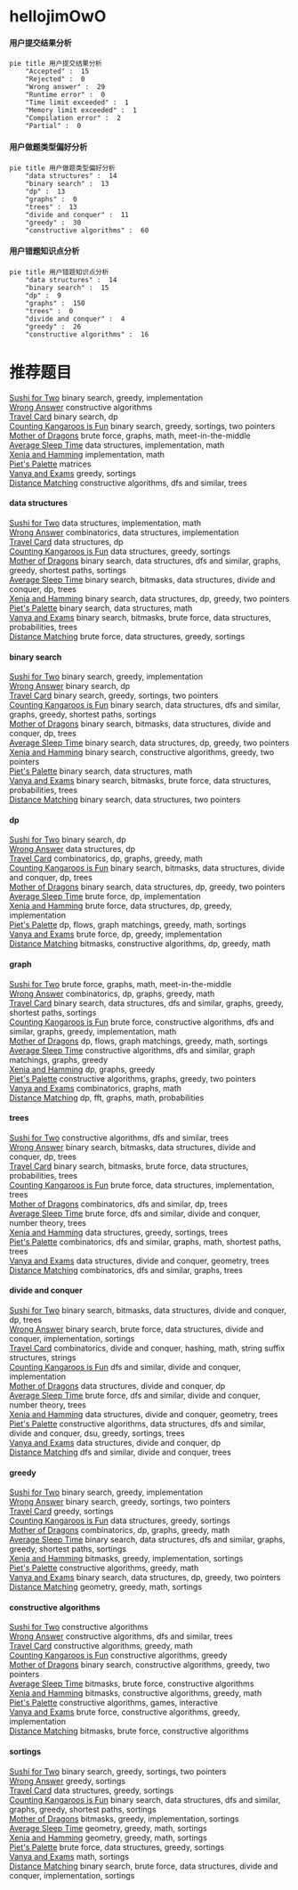 # hellojimOwO
<!-- tabs:start -->
#### **用户提交结果分析**

```mermaid
pie title 用户提交结果分析
    "Accepted" :  15
    "Rejected" :  0
    "Wrong answer" :  29
    "Runtime error" :  0
    "Time limit exceeded" :  1
    "Memory limit exceeded" :  1
    "Compilation error" :  2
    "Partial" :  0
```
#### **用户做题类型偏好分析**

```mermaid
pie title 用户做题类型偏好分析
    "data structures" :  14
    "binary search" :  13
    "dp" :  13
    "graphs" :  0
    "trees" :  13
    "divide and conquer" :  11
    "greedy" :  30
    "constructive algorithms" :  60
```
#### **用户错题知识点分析**

```mermaid
pie title 用户错题知识点分析
    "data structures" :  14
    "binary search" :  15
    "dp" :  9
    "graphs" :  150
    "trees" :  0
    "divide and conquer" :  4
    "greedy" :  26
    "constructive algorithms" :  16
```
<!-- tabs:end -->
# 推荐题目
[Sushi for Two](http://codeforces.com/problemset/problem/1138/A)		binary search,
                        greedy,
                        implementation		  
[Wrong Answer](http://codeforces.com/problemset/problem/1129/B)		constructive algorithms		  
[Travel Card](https://codeforces.com/contest/759/problem/B)		binary search,
                        dp		  
[Counting Kangaroos is Fun](http://codeforces.com/problemset/problem/372/A)		binary search,
                        greedy,
                        sortings,
                        two pointers		  
[Mother of Dragons](http://codeforces.com/problemset/problem/839/E)		brute force,
                        graphs,
                        math,
                        meet-in-the-middle		  
[Average Sleep Time](http://codeforces.com/problemset/problem/808/B)		data structures,
                        implementation,
                        math		  
[Xenia and Hamming](http://codeforces.com/problemset/problem/356/B)		implementation,
                        math		  
[Piet's Palette](http://codeforces.com/problemset/problem/1344/F)		matrices		  
[Vanya and Exams](http://codeforces.com/problemset/problem/492/C)		greedy,
                        sortings		  
[Distance Matching](http://codeforces.com/problemset/problem/1396/E)		constructive algorithms,
                        dfs and similar,
                        trees		  
<!-- tabs:start -->
#### **data structures**
[Sushi for Two](http://codeforces.com/problemset/problem/808/B)		data structures,
                        implementation,
                        math		  
[Wrong Answer](http://codeforces.com/problemset/problem/364/A)		combinatorics,
                        data structures,
                        implementation		  
[Travel Card](http://codeforces.com/problemset/problem/958/C3)		data structures,
                        dp		  
[Counting Kangaroos is Fun](http://codeforces.com/problemset/problem/555/B)		data structures,
                        greedy,
                        sortings		  
[Mother of Dragons](http://codeforces.com/problemset/problem/1307/D)		binary search,
                        data structures,
                        dfs and similar,
                        graphs,
                        greedy,
                        shortest paths,
                        sortings		  
[Average Sleep Time](https://codeforces.com/contest/1447/problem/E)		binary search,
                        bitmasks,
                        data structures,
                        divide and conquer,
                        dp,
                        trees		  
[Xenia and Hamming](http://codeforces.com/problemset/problem/1492/C)		binary search,
                        data structures,
                        dp,
                        greedy,
                        two pointers		  
[Piet's Palette](http://codeforces.com/problemset/problem/1490/G)		binary search,
                        data structures,
                        math		  
[Vanya and Exams](http://codeforces.com/problemset/problem/1479/D)		binary search,
                        bitmasks,
                        brute force,
                        data structures,
                        probabilities,
                        trees		  
[Distance Matching](http://codeforces.com/problemset/problem/1497/A)		brute force,
                        data structures,
                        greedy,
                        sortings		  
#### **binary search**
[Sushi for Two](http://codeforces.com/problemset/problem/1138/A)		binary search,
                        greedy,
                        implementation		  
[Wrong Answer](https://codeforces.com/contest/759/problem/B)		binary search,
                        dp		  
[Travel Card](http://codeforces.com/problemset/problem/372/A)		binary search,
                        greedy,
                        sortings,
                        two pointers		  
[Counting Kangaroos is Fun](http://codeforces.com/problemset/problem/1307/D)		binary search,
                        data structures,
                        dfs and similar,
                        graphs,
                        greedy,
                        shortest paths,
                        sortings		  
[Mother of Dragons](https://codeforces.com/contest/1447/problem/E)		binary search,
                        bitmasks,
                        data structures,
                        divide and conquer,
                        dp,
                        trees		  
[Average Sleep Time](http://codeforces.com/problemset/problem/1492/C)		binary search,
                        data structures,
                        dp,
                        greedy,
                        two pointers		  
[Xenia and Hamming](http://codeforces.com/problemset/problem/1463/D)		binary search,
                        constructive algorithms,
                        greedy,
                        two pointers		  
[Piet's Palette](http://codeforces.com/problemset/problem/1490/G)		binary search,
                        data structures,
                        math		  
[Vanya and Exams](http://codeforces.com/problemset/problem/1479/D)		binary search,
                        bitmasks,
                        brute force,
                        data structures,
                        probabilities,
                        trees		  
[Distance Matching](http://codeforces.com/problemset/problem/1436/E)		binary search,
                        data structures,
                        two pointers		  
#### **dp**
[Sushi for Two](https://codeforces.com/contest/759/problem/B)		binary search,
                        dp		  
[Wrong Answer](http://codeforces.com/problemset/problem/958/C3)		data structures,
                        dp		  
[Travel Card](http://codeforces.com/problemset/problem/1466/H)		combinatorics,
                        dp,
                        graphs,
                        greedy,
                        math		  
[Counting Kangaroos is Fun](https://codeforces.com/contest/1447/problem/E)		binary search,
                        bitmasks,
                        data structures,
                        divide and conquer,
                        dp,
                        trees		  
[Mother of Dragons](http://codeforces.com/problemset/problem/1492/C)		binary search,
                        data structures,
                        dp,
                        greedy,
                        two pointers		  
[Average Sleep Time](https://codeforces.com/contest/1457/problem/C)		brute force,
                        dp,
                        implementation		  
[Xenia and Hamming](http://codeforces.com/problemset/problem/1491/C)		brute force,
                        data structures,
                        dp,
                        greedy,
                        implementation		  
[Piet's Palette](http://codeforces.com/problemset/problem/1437/C)		dp,
                        flows,
                        graph matchings,
                        greedy,
                        math,
                        sortings		  
[Vanya and Exams](http://codeforces.com/problemset/problem/1499/B)		brute force,
                        dp,
                        greedy,
                        implementation		  
[Distance Matching](http://codeforces.com/problemset/problem/1491/D)		bitmasks,
                        constructive algorithms,
                        dp,
                        greedy,
                        math		  
#### **graph**
[Sushi for Two](http://codeforces.com/problemset/problem/839/E)		brute force,
                        graphs,
                        math,
                        meet-in-the-middle		  
[Wrong Answer](http://codeforces.com/problemset/problem/1466/H)		combinatorics,
                        dp,
                        graphs,
                        greedy,
                        math		  
[Travel Card](http://codeforces.com/problemset/problem/1307/D)		binary search,
                        data structures,
                        dfs and similar,
                        graphs,
                        greedy,
                        shortest paths,
                        sortings		  
[Counting Kangaroos is Fun](http://codeforces.com/problemset/problem/1487/C)		brute force,
                        constructive algorithms,
                        dfs and similar,
                        graphs,
                        greedy,
                        implementation,
                        math		  
[Mother of Dragons](http://codeforces.com/problemset/problem/1437/C)		dp,
                        flows,
                        graph matchings,
                        greedy,
                        math,
                        sortings		  
[Average Sleep Time](http://codeforces.com/problemset/problem/1470/D)		constructive algorithms,
                        dfs and similar,
                        graph matchings,
                        graphs,
                        greedy		  
[Xenia and Hamming](http://codeforces.com/problemset/problem/1476/C)		dp,
                        graphs,
                        greedy		  
[Piet's Palette](http://codeforces.com/problemset/problem/1304/D)		constructive algorithms,
                        graphs,
                        greedy,
                        two pointers		  
[Vanya and Exams](http://codeforces.com/problemset/problem/1475/C)		combinatorics,
                        graphs,
                        math		  
[Distance Matching](http://codeforces.com/problemset/problem/553/E)		dp,
                        fft,
                        graphs,
                        math,
                        probabilities		  
#### **trees**
[Sushi for Two](http://codeforces.com/problemset/problem/1396/E)		constructive algorithms,
                        dfs and similar,
                        trees		  
[Wrong Answer](https://codeforces.com/contest/1447/problem/E)		binary search,
                        bitmasks,
                        data structures,
                        divide and conquer,
                        dp,
                        trees		  
[Travel Card](http://codeforces.com/problemset/problem/1479/D)		binary search,
                        bitmasks,
                        brute force,
                        data structures,
                        probabilities,
                        trees		  
[Counting Kangaroos is Fun](http://codeforces.com/problemset/problem/1511/C)		brute force,
                        data structures,
                        implementation,
                        trees		  
[Mother of Dragons](http://codeforces.com/problemset/problem/1499/F)		combinatorics,
                        dfs and similar,
                        dp,
                        trees		  
[Average Sleep Time](http://codeforces.com/problemset/problem/1491/E)		brute force,
                        dfs and similar,
                        divide and conquer,
                        number theory,
                        trees		  
[Xenia and Hamming](http://codeforces.com/problemset/problem/1466/D)		data structures,
                        greedy,
                        sortings,
                        trees		  
[Piet's Palette](http://codeforces.com/problemset/problem/1495/D)		combinatorics,
                        dfs and similar,
                        graphs,
                        math,
                        shortest paths,
                        trees		  
[Vanya and Exams](http://codeforces.com/problemset/problem/1303/G)		data structures,
                        divide and conquer,
                        geometry,
                        trees		  
[Distance Matching](http://codeforces.com/problemset/problem/1454/E)		combinatorics,
                        dfs and similar,
                        graphs,
                        trees		  
#### **divide and conquer**
[Sushi for Two](https://codeforces.com/contest/1447/problem/E)		binary search,
                        bitmasks,
                        data structures,
                        divide and conquer,
                        dp,
                        trees		  
[Wrong Answer](http://codeforces.com/problemset/problem/1461/D)		binary search,
                        brute force,
                        data structures,
                        divide and conquer,
                        implementation,
                        sortings		  
[Travel Card](http://codeforces.com/problemset/problem/1466/G)		combinatorics,
                        divide and conquer,
                        hashing,
                        math,
                        string suffix structures,
                        strings		  
[Counting Kangaroos is Fun](http://codeforces.com/problemset/problem/1490/D)		dfs and similar,
                        divide and conquer,
                        implementation		  
[Mother of Dragons](https://codeforces.com/contest/1483/problem/C)		data structures,
                        divide and conquer,
                        dp		  
[Average Sleep Time](http://codeforces.com/problemset/problem/1491/E)		brute force,
                        dfs and similar,
                        divide and conquer,
                        number theory,
                        trees		  
[Xenia and Hamming](http://codeforces.com/problemset/problem/1303/G)		data structures,
                        divide and conquer,
                        geometry,
                        trees		  
[Piet's Palette](http://codeforces.com/problemset/problem/1494/D)		constructive algorithms,
                        data structures,
                        dfs and similar,
                        divide and conquer,
                        dsu,
                        greedy,
                        sortings,
                        trees		  
[Vanya and Exams](http://codeforces.com/problemset/problem/1482/E)		data structures,
                        divide and conquer,
                        dp		  
[Distance Matching](http://codeforces.com/problemset/problem/566/C)		dfs and similar,
                        divide and conquer,
                        trees		  
#### **greedy**
[Sushi for Two](http://codeforces.com/problemset/problem/1138/A)		binary search,
                        greedy,
                        implementation		  
[Wrong Answer](http://codeforces.com/problemset/problem/372/A)		binary search,
                        greedy,
                        sortings,
                        two pointers		  
[Travel Card](http://codeforces.com/problemset/problem/492/C)		greedy,
                        sortings		  
[Counting Kangaroos is Fun](http://codeforces.com/problemset/problem/555/B)		data structures,
                        greedy,
                        sortings		  
[Mother of Dragons](http://codeforces.com/problemset/problem/1466/H)		combinatorics,
                        dp,
                        graphs,
                        greedy,
                        math		  
[Average Sleep Time](http://codeforces.com/problemset/problem/1307/D)		binary search,
                        data structures,
                        dfs and similar,
                        graphs,
                        greedy,
                        shortest paths,
                        sortings		  
[Xenia and Hamming](http://codeforces.com/problemset/problem/437/B)		bitmasks,
                        greedy,
                        implementation,
                        sortings		  
[Piet's Palette](http://codeforces.com/problemset/problem/1408/B)		constructive algorithms,
                        greedy,
                        math		  
[Vanya and Exams](http://codeforces.com/problemset/problem/1492/C)		binary search,
                        data structures,
                        dp,
                        greedy,
                        two pointers		  
[Distance Matching](https://codeforces.com/contest/1496/problem/C)		geometry,
                        greedy,
                        math,
                        sortings		  
#### **constructive algorithms**
[Sushi for Two](http://codeforces.com/problemset/problem/1129/B)		constructive algorithms		  
[Wrong Answer](http://codeforces.com/problemset/problem/1396/E)		constructive algorithms,
                        dfs and similar,
                        trees		  
[Travel Card](http://codeforces.com/problemset/problem/1408/B)		constructive algorithms,
                        greedy,
                        math		  
[Counting Kangaroos is Fun](http://codeforces.com/problemset/problem/1493/A)		constructive algorithms,
                        greedy		  
[Mother of Dragons](http://codeforces.com/problemset/problem/1463/D)		binary search,
                        constructive algorithms,
                        greedy,
                        two pointers		  
[Average Sleep Time](https://codeforces.com/contest/1456/problem/B)		bitmasks,
                        brute force,
                        constructive algorithms		  
[Xenia and Hamming](http://codeforces.com/problemset/problem/1492/D)		bitmasks,
                        constructive algorithms,
                        greedy,
                        math		  
[Piet's Palette](https://codeforces.com/contest/1504/problem/D)		constructive algorithms,
                        games,
                        interactive		  
[Vanya and Exams](https://codeforces.com/contest/1483/problem/A)		brute force,
                        constructive algorithms,
                        greedy,
                        implementation		  
[Distance Matching](https://codeforces.com/contest/1457/problem/D)		bitmasks,
                        brute force,
                        constructive algorithms		  
#### **sortings**
[Sushi for Two](http://codeforces.com/problemset/problem/372/A)		binary search,
                        greedy,
                        sortings,
                        two pointers		  
[Wrong Answer](http://codeforces.com/problemset/problem/492/C)		greedy,
                        sortings		  
[Travel Card](http://codeforces.com/problemset/problem/555/B)		data structures,
                        greedy,
                        sortings		  
[Counting Kangaroos is Fun](http://codeforces.com/problemset/problem/1307/D)		binary search,
                        data structures,
                        dfs and similar,
                        graphs,
                        greedy,
                        shortest paths,
                        sortings		  
[Mother of Dragons](http://codeforces.com/problemset/problem/437/B)		bitmasks,
                        greedy,
                        implementation,
                        sortings		  
[Average Sleep Time](https://codeforces.com/contest/1496/problem/C)		geometry,
                        greedy,
                        math,
                        sortings		  
[Xenia and Hamming](http://codeforces.com/problemset/problem/1495/A)		geometry,
                        greedy,
                        math,
                        sortings		  
[Piet's Palette](http://codeforces.com/problemset/problem/1497/A)		brute force,
                        data structures,
                        greedy,
                        sortings		  
[Vanya and Exams](http://codeforces.com/problemset/problem/1427/A)		math,
                        sortings		  
[Distance Matching](http://codeforces.com/problemset/problem/1461/D)		binary search,
                        brute force,
                        data structures,
                        divide and conquer,
                        implementation,
                        sortings		  
<!-- tabs:end -->
